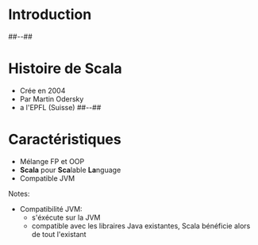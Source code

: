 <!-- .slide: class="transition-white sfeir-bg-red" -->

# Introduction

##--##

<!-- .slide: class="sfeir-bg-white-1" -->

# Histoire de Scala

- Crée en 2004
- Par Martin Odersky
- a l'EPFL (Suisse)
  ##--##

<!-- .slide: class="sfeir-bg-white-1" -->

# Caractéristiques

- Mélange FP et OOP
- **Scala** pour **Sca**lable **La**nguage
- Compatible JVM

Notes:

- Compatibilité JVM:
  - s'éxécute sur la JVM
  - compatible avec les libraires Java existantes, Scala bénéficie alors de tout l'existant

